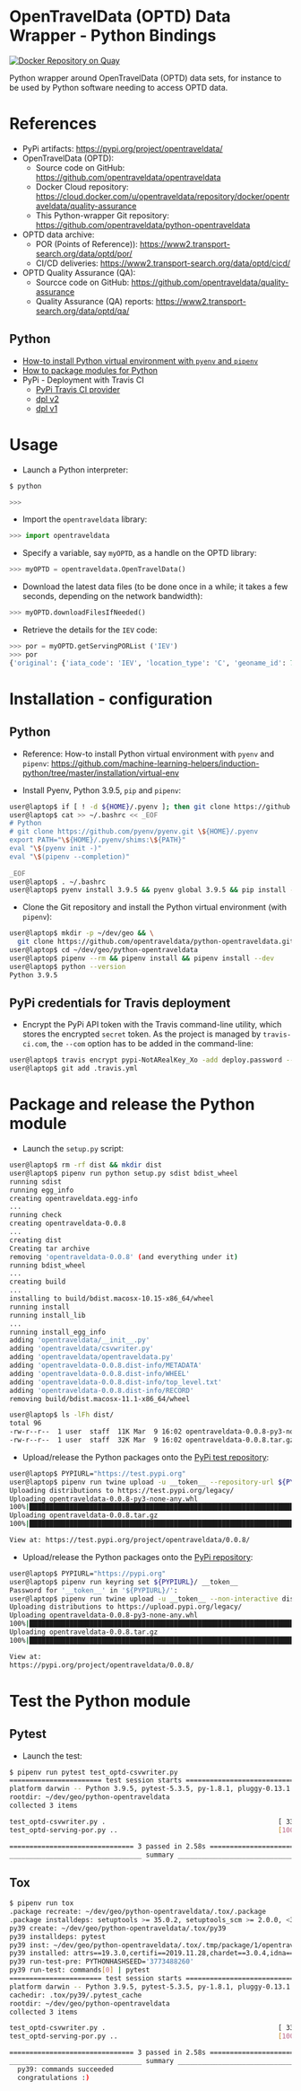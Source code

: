 OpenTravelData (OPTD) Data Wrapper - Python Bindings
====================================================

[![Docker Repository on Quay](https://quay.io/repository/opentraveldata/quality-assurance/status "Docker Repository on Quay")](https://quay.io/repository/opentraveldata/quality-assurance)

Python wrapper around OpenTravelData (OPTD) data sets, for instance
to be used by Python software needing to access OPTD data.

# References
* PyPi artifacts: https://pypi.org/project/opentraveldata/
* OpenTravelData (OPTD):
  + Source code on GitHub: https://github.com/opentraveldata/opentraveldata
  + Docker Cloud repository: https://cloud.docker.com/u/opentraveldata/repository/docker/opentraveldata/quality-assurance
  + This Python-wrapper Git repository: https://github.com/opentraveldata/python-opentraveldata
* OPTD data archive:
  + POR (Points of Reference)): https://www2.transport-search.org/data/optd/por/
  + CI/CD deliveries: https://www2.transport-search.org/data/optd/cicd/
* OPTD Quality Assurance (QA):
  + Sourcce code on GitHub: https://github.com/opentraveldata/quality-assurance
  + Quality Assurance (QA) reports: https://www2.transport-search.org/data/optd/qa/

## Python
* [How-to install Python virtual environment with `pyenv` and `pipenv`](https://github.com/machine-learning-helpers/induction-python/tree/master/installation/virtual-env)
* [How to package modules for Python](https://packaging.python.org/tutorials/packaging-projects/)
* PyPi - Deployment with Travis CI
  + [PyPi Travis CI provider](https://github.com/travis-ci/dpl#pypi)
  + [dpl v2](https://blog.travis-ci.com/2019-08-27-deployment-tooling-dpl-v2-preview-release)
  + [dpl v1](https://docs.travis-ci.com/user/deployment/pypi/)

# Usage

* Launch a Python interpreter:
```bash
$ python
```
```python
>>> 
```

* Import the `opentraveldata` library:
```python
>>> import opentraveldata
```

* Specify a variable, say `myOPTD`, as a handle on the OPTD library:
```python
>>> myOPTD = opentraveldata.OpenTravelData()
```

* Download the latest data files (to be done once in a while; it takes
  a few seconds, depending on the network bandwidth):
```python
>>> myOPTD.downloadFilesIfNeeded()
```

* Retrieve the details for the `IEV` code:
```python
>>> por = myOPTD.getServingPORList ('IEV')
>>> por
{'original': {'iata_code': 'IEV', 'location_type': 'C', 'geoname_id': 703448, 'envelope_id': '', 'name': 'Kyiv', 'country_code': 'UA', 'country_name': 'Ukraine', 'adm1_code': '12', 'adm1_name_utf': 'Kyiv City'}, 'tvl_list': [{'iata_code': 'IEV', 'location_type': 'A', 'geoname_id': 6300960, 'envelope_id': '', 'name': 'Kyiv Zhuliany International Airport', 'country_code': 'UA', 'country_name': 'Ukraine', 'adm1_code': '12', 'adm1_name_utf': 'Kyiv City'}, {'iata_code': 'KBP', 'location_type': 'A', 'geoname_id': 6300952, 'envelope_id': '', 'name': 'Kyiv Boryspil International Airport', 'country_code': 'UA', 'country_name': 'Ukraine', 'adm1_code': '13', 'adm1_name_utf': 'Kiev'}, {'iata_code': 'QOF', 'location_type': 'B', 'geoname_id': 8260936, 'envelope_id': '', 'name': 'Darnytsia Bus Station', 'country_code': 'UA', 'country_name': 'Ukraine', 'adm1_code': '13', 'adm1_name_utf': 'Kiev'}, {'iata_code': 'QOH', 'location_type': 'B', 'geoname_id': 12156352, 'envelope_id': '', 'name': 'Premier Hotel Rus Bus Stop', 'country_code': 'UA', 'country_name': 'Ukraine', 'adm1_code': '12', 'adm1_name_utf': 'Kyiv City'}]}
```

# Installation - configuration

## Python
* Reference: How-to install Python virtual environment with `pyenv`
  and `pipenv`:
  https://github.com/machine-learning-helpers/induction-python/tree/master/installation/virtual-env

* Install Pyenv, Python 3.9.5, `pip` and `pipenv`:
```bash
user@laptop$ if [ ! -d ${HOME}/.pyenv ]; then git clone https://github.com/pyenv/pyenv.git ${HOME}/.pyenv; else pushd ${HOME}/.pyenv && git pull && popd; fi
user@laptop$ cat >> ~/.bashrc << _EOF
# Python
# git clone https://github.com/pyenv/pyenv.git \${HOME}/.pyenv
export PATH="\${HOME}/.pyenv/shims:\${PATH}"
eval "\$(pyenv init -)"
eval "\$(pipenv --completion)"
 
_EOF
user@laptop$ . ~/.bashrc
user@laptop$ pyenv install 3.9.5 && pyenv global 3.9.5 && pip install -U pip pipenv && pyenv global system
```

* Clone the Git repository and install the Python virtual environment
  (with `pipenv`):
```bash
user@laptop$ mkdir -p ~/dev/geo && \
  git clone https://github.com/opentraveldata/python-opentraveldata.git ~/dev/geo/python-opentraveldata
user@laptop$ cd ~/dev/geo/python-opentraveldata
user@laptop$ pipenv --rm && pipenv install && pipenv install --dev
user@laptop$ python --version
Python 3.9.5
```

## PyPi credentials for Travis deployment
* Encrypt the PyPi API token with the Travis command-line utility,
  which stores the encrypted `secret` token. As the project is managed
  by `travis-ci.com`, the `--com` option has to be added in the command-line:
```bash
user@laptop$ travis encrypt pypi-NotARealKey_Xo -add deploy.password --com
user@laptop$ git add .travis.yml
```

# Package and release the Python module
* Launch the `setup.py` script:
```bash
user@laptop$ rm -rf dist && mkdir dist
user@laptop$ pipenv run python setup.py sdist bdist_wheel
running sdist
running egg_info
creating opentraveldata.egg-info
...
running check
creating opentraveldata-0.0.8
...
creating dist
Creating tar archive
removing 'opentraveldata-0.0.8' (and everything under it)
running bdist_wheel
...
creating build
...
installing to build/bdist.macosx-10.15-x86_64/wheel
running install
running install_lib
...
running install_egg_info
adding 'opentraveldata/__init__.py'
adding 'opentraveldata/csvwriter.py'
adding 'opentraveldata/opentraveldata.py'
adding 'opentraveldata-0.0.8.dist-info/METADATA'
adding 'opentraveldata-0.0.8.dist-info/WHEEL'
adding 'opentraveldata-0.0.8.dist-info/top_level.txt'
adding 'opentraveldata-0.0.8.dist-info/RECORD'
removing build/bdist.macosx-11.1-x86_64/wheel

user@laptop$ ls -lFh dist/
total 96
-rw-r--r--  1 user  staff  11K Mar  9 16:02 opentraveldata-0.0.8-py3-none-any.whl
-rw-r--r--  1 user  staff  32K Mar  9 16:02 opentraveldata-0.0.8.tar.gz
```

* Upload/release the Python packages onto the
  [PyPi test repository](https://test.pypi.org):
```bash
user@laptop$ PYPIURL="https://test.pypi.org"
user@laptop$ pipenv run twine upload -u __token__ --repository-url ${PYPIURL}/legacy/ dist/*
Uploading distributions to https://test.pypi.org/legacy/
Uploading opentraveldata-0.0.8-py3-none-any.whl
100%|█████████████████████████████████████████████████████████████████████| 23.7k/23.7k [00:01<00:00, 13.5kB/s]
Uploading opentraveldata-0.0.8.tar.gz
100%|█████████████████████████████████████████████████████████████████████| 44.3k/44.3k [00:01<00:00, 41.2kB/s]

View at: https://test.pypi.org/project/opentraveldata/0.0.8/
```

* Upload/release the Python packages onto the
  [PyPi repository](https://pypi.org):
```bash
user@laptop$ PYPIURL="https://pypi.org"
user@laptop$ pipenv run keyring set ${PYPIURL}/ __token__
Password for '__token__' in '${PYPIURL}/':
user@laptop$ pipenv run twine upload -u __token__ --non-interactive dist/*
Uploading distributions to https://upload.pypi.org/legacy/
Uploading opentraveldata-0.0.8-py3-none-any.whl
100%|██████████████████████████████████████████████████████████████████████| 23.7k/23.7k [00:01<00:00, 15.2kB/s]
Uploading opentraveldata-0.0.8.tar.gz
100%|██████████████████████████████████████████████████████████████████████| 44.3k/44.3k [00:01<00:00, 44.7kB/s]

View at:
https://pypi.org/project/opentraveldata/0.0.8/
```

# Test the Python module

## Pytest
* Launch the test:
```bash
$ pipenv run pytest test_optd-csvwriter.py
======================= test session starts =============================
platform darwin -- Python 3.9.5, pytest-5.3.5, py-1.8.1, pluggy-0.13.1
rootdir: ~/dev/geo/python-opentraveldata
collected 3 items                                                     

test_optd-csvwriter.py .                                           [ 33%]
test_optd-serving-por.py ..                                        [100%]

=============================== 3 passed in 2.58s =======================
_________________________________ summary _____________________________
```

## Tox

```bash
$ pipenv run tox
.package recreate: ~/dev/geo/python-opentraveldata/.tox/.package
.package installdeps: setuptools >= 35.0.2, setuptools_scm >= 2.0.0, <3
py39 create: ~/dev/geo/python-opentraveldata/.tox/py39
py39 installdeps: pytest
py39 inst: ~/dev/geo/python-opentraveldata/.tox/.tmp/package/1/opentraveldata-0.0.8.tar.gz
py39 installed: attrs==19.3.0,certifi==2019.11.28,chardet==3.0.4,idna==2.9,more-itertools==8.2.0,opentraveldata==0.0.8,packaging==20.3,pluggy==0.13.1,py==1.8.1,pyparsing==2.4.6,pytest==5.3.5,python-dateutil==2.8.1,pytz==2019.3,requests==2.23.0,six==1.14.0,urllib3==1.25.8,wcwidth==0.1.8
py39 run-test-pre: PYTHONHASHSEED='3773488260'
py39 run-test: commands[0] | pytest
======================= test session starts =============================
platform darwin -- Python 3.9.5, pytest-5.3.5, py-1.8.1, pluggy-0.13.1
cachedir: .tox/py39/.pytest_cache
rootdir: ~/dev/geo/python-opentraveldata
collected 3 items                                                     

test_optd-csvwriter.py .                                           [ 33%]
test_optd-serving-por.py ..                                        [100%]

=============================== 3 passed in 2.58s =======================
_________________________________ summary _____________________________
  py39: commands succeeded
  congratulations :)

```

